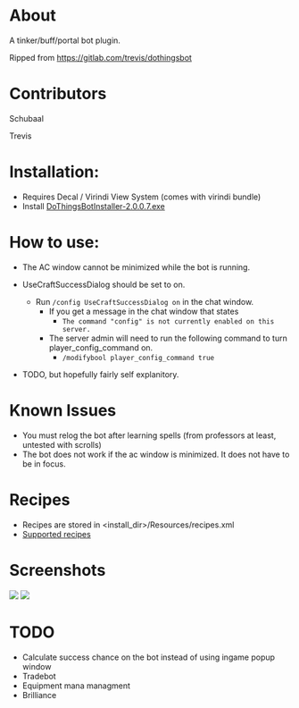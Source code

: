 # About
A tinker/buff/portal bot plugin.

Ripped from https://gitlab.com/trevis/dothingsbot

# Contributors
Schubaal

Trevis

# Installation:
 - Requires Decal / Virindi View System (comes with virindi bundle)
 - Install [DoThingsBotInstaller-2.0.0.7.exe](https://github.com/KT053374/DoThingsBot/blob/d1e6f03b0c57db3e7bc6dee0865149907cda791e/Installer/DoThingsBotInstaller-2.0.0.7.exe)
    
# How to use:
 - The AC window cannot be minimized while the bot is running.

 - UseCraftSuccessDialog should be set to on.
    -  Run `/config UseCraftSuccessDialog on` in the chat window.
        -   If you get a message in the chat window that states 
            - `The command "config" is not currently enabled on this server.`  
        - The server admin will need to run the following command to turn player_config_command on.
            - `/modifybool player_config_command true`
 - TODO, but hopefully fairly self explanitory.

# Known Issues
 - You must relog the bot after learning spells (from professors at least, untested with scrolls)
 - The bot does not work if the ac window is minimized.  It does not have to be in focus.

# Recipes
- Recipes are stored in <install_dir>/Resources/recipes.xml
- [Supported recipes](https://gitlab.com/trevis/dothingsbot/wikis/recipes)

# Screenshots
![](https://i.gyazo.com/ba7c1b6dedf462864c74d54f4541de73.png)
![](https://i.gyazo.com/2f1cbb53dda27fa07d2ab6b8bf2f53bb.png)

# TODO
 - Calculate success chance on the bot instead of using ingame popup window
 - Tradebot
 - Equipment mana managment
 - Brilliance
